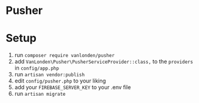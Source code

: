 # Pusher

# Setup

1. run `composer require vanlonden/pusher`
2. add `VanLonden\Pusher\PusherServiceProvider::class,` to the `providers` in `config/app.php`
3. run `artisan vendor:publish`
4. edit `config/pusher.php` to your liking
5. add your `FIREBASE_SERVER_KEY` to your .env file
6. run `artisan migrate`
